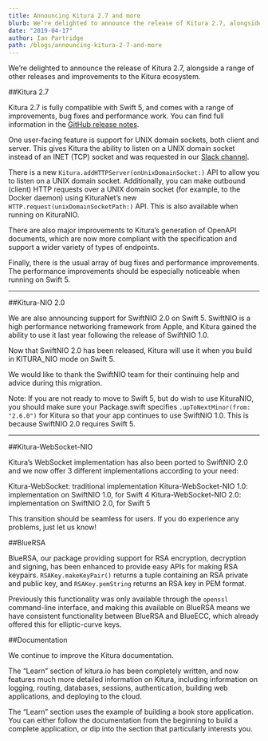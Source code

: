```yaml
---
title: Announcing Kitura 2.7 and more
blurb: We’re delighted to announce the release of Kitura 2.7, alongside a range of other releases and improvements to the Kitura ecosystem.
date: "2019-04-17"
author: Ian Partridge
path: /blogs/announcing-kitura-2-7-and-more
---
```


We’re delighted to announce the release of Kitura 2.7, alongside a range of other releases and improvements to the Kitura ecosystem.

##Kitura 2.7

Kitura 2.7 is fully compatible with Swift 5, and comes with a range of improvements, bug fixes and performance work. You can find full information in the [GitHub release notes](https://github.com/IBM-Swift/Kitura/releases/tag/2.7.0).

One user-facing feature is support for UNIX domain sockets, both client and server. This gives Kitura the ability to listen on a UNIX domain socket instead of an INET (TCP) socket and was requested in our [Slack channel](http://swift-at-ibm-slack.mybluemix.net).

There is a new `Kitura.addHTTPServer(onUnixDomainSocket:)` API to allow you to listen on a UNIX domain socket. Additionally, you can make outbound (client) HTTP requests over a UNIX domain socket (for example, to the Docker daemon) using KituraNet’s new `HTTP.request(unixDomainSocketPath:)` API. This is also available when running on KituraNIO.

There are also major improvements to Kitura’s generation of OpenAPI documents, which are now more compliant with the specification and support a wider variety of types of endpoints.

Finally, there is the usual array of bug fixes and performance improvements. The performance improvements should be especially noticeable when running on Swift 5.

---

##Kitura-NIO 2.0

We are also announcing support for SwiftNIO 2.0 on Swift 5. SwiftNIO is a high performance networking framework from Apple, and Kitura gained the ability to use it last year following the release of SwiftNIO 1.0.

Now that SwiftNIO 2.0 has been released, Kitura will use it when you build in KITURA_NIO mode on Swift 5.

We would like to thank the SwiftNIO team for their continuing help and advice during this migration.

Note: If you are not ready to move to Swift 5, but do wish to use KituraNIO, you should make sure your Package.swift specifies `.upToNextMinor(from: "2.6.0")` for Kitura so that your app continues to use SwiftNIO 1.0. This is because SwiftNIO 2.0 requires Swift 5.

---

##Kitura-WebSocket-NIO

Kitura’s WebSocket implementation has also been ported to SwiftNIO 2.0 and we now offer 3 different implementations according to your need:

Kitura-WebSocket: traditional implementation
Kitura-WebSocket-NIO 1.0: implementation on SwiftNIO 1.0, for Swift 4
Kitura-WebSocket-NIO 2.0: implementation on SwiftNIO 2.0, for Swift 5

This transition should be seamless for users. If you do experience any problems, just let us know!

##BlueRSA

BlueRSA, our package providing support for RSA encryption, decryption and signing, has been enhanced to provide easy APIs for making RSA keypairs. `RSAKey.makeKeyPair()` returns a tuple containing an RSA private and public key, and `RSAKey.pemString` returns an RSA key in PEM format.

Previously this functionality was only available through the `openssl` command-line interface, and making this available on BlueRSA means we have consistent functionality between BlueRSA and BlueECC, which already offered this for elliptic-curve keys.

##Documentation

We continue to improve the Kitura documentation.

The “Learn” section of kitura.io has been completely written, and now features much more detailed information on Kitura, including information on logging, routing, databases, sessions, authentication, building web applications, and deploying to the cloud.

The “Learn” section uses the example of building a book store application. You can either follow the documentation from the beginning to build a complete application, or dip into the section that particularly interests you.
